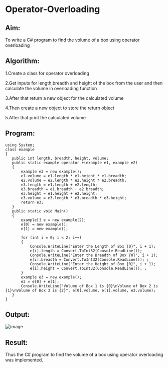 # Operator-Overloading

## Aim:
To write a C# program to find the volume of a box using operator overloading

## Algorithm:
1.Create a class for operator overloading

2.Get inputs for length,breadth and height of the box from the user and then calculate the volume in overloading function

3.After that return a new object for the calculated volume

4.Then create a new object to store the return object

5.After that print the calculated volume

## Program:
```python3
using System;
class example
{
   public int length, breadth, height, volume;
   public static example operator +(example e1, example e2)
   {
       example e3 = new example();
       e1.volume = e1.length * e1.height * e1.breadth;
       e2.volume = e2.length * e2.height * e2.breadth;
       e3.length = e1.length + e2.length;
       e3.breadth = e1.breadth + e2.breadth;
       e3.height = e1.height + e2.height;
       e3.volume = e3.length * e3.breadth * e3.height;
       return e3;
   }
   public static void Main()
   {
       example[] e = new example[2];
       e[0] = new example();
       e[1] = new example();

       for (int i = 0; i < 2; i++)
       {
           Console.WriteLine("Enter the Length of Box {0}", i + 1);
           e[i].length = Convert.ToInt32(Console.ReadLine());
           Console.WriteLine("Enter the Breadth of Box {0}", i + 1);
           e[i].breadth = Convert.ToInt32(Console.ReadLine()); ;
           Console.WriteLine("Enter the Height of Box {0}", i + 1);
           e[i].height = Convert.ToInt32(Console.ReadLine()); ;
       }
       example e3 = new example();
       e3 = e[0] + e[1];
       Console.WriteLine("Volume of Box 1 is {0}\nVolume of Box 2 is {1}\nVolume of Box 3 is {2}", e[0].volume, e[1].volume, e3.volume);
   }
}
```
## Output:
![image](https://user-images.githubusercontent.com/75235167/171322257-7882e3e9-4ea4-4295-a655-f44e1e8c592d.png)

## Result:
Thus the C# program to find the volume of a box using operator overloading was implemented.
